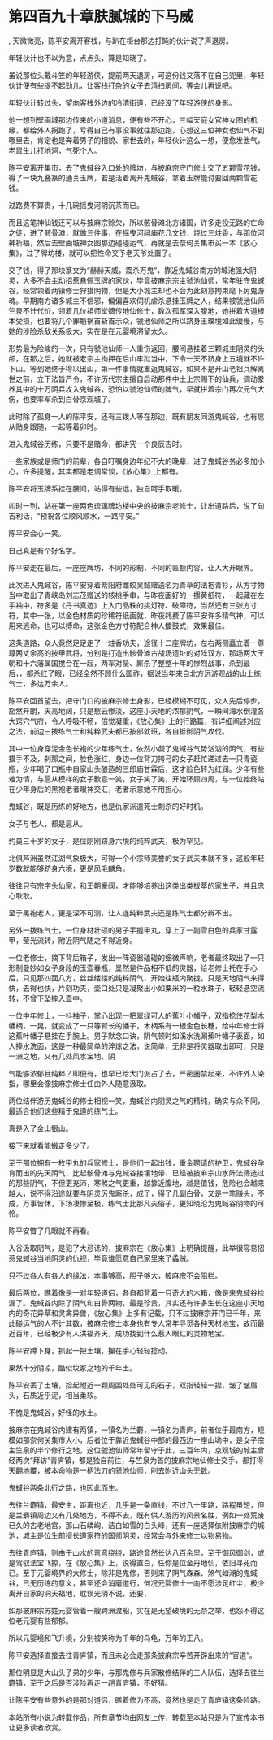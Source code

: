 # 第四百九十章肤腻城的下马威
,  天微微亮，陈平安离开客栈，与趴在柜台那边打盹的伙计说了声退房。
   年轻伙计也不以为意，点点头，算是知晓了。
   虽说那位头戴斗笠的年轻游侠，提前两天退房，可这份钱又落不在自己兜里，年轻伙计便有些提不起劲儿，让客栈打杂的女子去清扫房间，等会儿再说吧。
   年轻伙计转过头，望向客栈外边的冷清街道，已经没了年轻游侠的身影。
   他一想到壁画城那边传来的小道消息，便有些不开心，三幅天庭女官神女图的机缘，都给外人拐跑了，亏得自己有事没事就往那边跑，心想这三位神女也仙气不到哪里去，肯定也是奔着男子的相貌、家世去的，年轻伙计这么一想，便愈发泄气，老鼠生儿打地洞，气死个人。
   陈平安离开集市，去了鬼蜮谷入口处的牌坊，与披麻宗守门修士交了五颗雪花钱，得了一块九叠篆的通关玉牌，若是活着离开鬼蜮谷，拿着玉牌能讨要回两颗雪花钱。
   过路费不算贵，十几碗摇曳河阴沉茶而已。
   而且这笔神仙钱还可以与披麻宗赊欠，所以骸骨滩北方诸国，许多走投无路的亡命之徒，进了骸骨滩，就做三件事，在摇曳河祠庙花几文钱，烧过三炷香，与那位河神祈福，然后去壁画城神女图那边碰碰运气，再就是去奈何关集市买一本《放心集》，过了牌坊楼，就可以把性命交予老天爷处置了。
   交了钱，得了那块篆文为“赫赫天威，震杀万鬼”，靠近鬼蜮谷南方的城池强大阴灵，大多不会主动招惹悬佩玉牌的家伙，毕竟披麻宗宗主虢池仙师，常年驻守鬼蜮谷，经常领着两镇修士狩猎阴物，但是大小城主却也不会为此刻意拘束麾下厉鬼游魂。早期南方诸多城主不信邪，偏偏喜欢伺机虐杀悬挂玉牌之人，结果被虢池仙师竺泉不计代价，领着几位祖师堂嫡传地仙修士，数次孤军深入腹地，她拼着大道根本受损，也要将几个罪魁祸首斩首示众，虢池仙师之所以跻身玉璞境如此缓慢，与她的涉险杀敌关系极大，实在是在元婴境滞留太久。
   形势最为险峻的一次，只有虢池仙师一人重伤返回，腰间悬挂着三颗城主阴灵的头颅，在那之后，她就被老宗主拘押在后山牢狱当中，下令一天不跻身上五境就不许下山。等到她终于得以出山，第一件事情就重返鬼蜮谷，如果不是开山老祖兵解离世之前，立下法旨严令，不许历代宗主擅自启动那件中土上宗赐下的仙兵，调动豢养其中的十万阴兵攻入鬼蜮谷，恐怕以虢池仙师的脾气，早就拼着宗门再次元气大伤，也要率军杀到白骨京观城了。
   此时除了孤身一人的陈平安，还有三拨人等在那边，既有朋友同游鬼蜮谷，也有扈从贴身跟随，一起等着卯时。
   进入鬼蜮谷历练，只要不是赌命，都讲究一个良辰吉时。
   一些家族或是师门的前辈，各自叮嘱身边年纪不大的晚辈，进了鬼蜮谷务必多加小心，许多提醒，其实都是老调常谈，《放心集》上都有。
   陈平安将玉牌系挂在腰间，站得有些远，独自呵手取暖。
   卯时一到，站在第一座两色琉璃牌坊楼中央的披麻宗老修士，让出道路后，说了句吉利话，“预祝各位顺风顺水，一路平安。”
   陈平安会心一笑。
   自己真是有个好名字。
   陈平安走在最后，一座座牌坊，不同的形制，不同的匾额内容，让人大开眼界。
   此次进入鬼蜮谷，陈平安穿着紫阳府雌蛟吴懿赠送名为青草的法袍青衫，从方寸物当中取出了青峡岛刘志茂赠送的核桃手串，与昨夜画好的一摞黄纸符，一起藏在左手袖中，符多是《丹书真迹》上入门品秩的挑灯符、破障符，当然还有三张方寸符，其中一张，以金色材质的珍稀符纸画就，昨夜耗费了陈平安许多精气神，可以用来逃命，也可以搏命，这张金色方寸符配合神人擂鼓式，效果最佳。
   这条道路，众人竟然足足走了一炷香功夫，途径十二座牌坊，左右两侧矗立着一尊尊两丈余高的披甲武将，分别是打造出骸骨滩古战场遗址的对阵双方，那场两大王朝和十六藩属国搅合在一起，两军对垒、厮杀了整整十年的惨烈战事，杀到最后，，都杀红了眼，已经全然不顾什么国祚，据说当年来自北方远游观战的山上练气士，多达万余人。
   陈平安回首望去，把守门口的披麻宗修士身影，已经模糊不可见，众人先后停步，豁然开朗，天高地阔，只是愁云惨淡，这座小天地的浓郁阴气，一瞬间海水倒灌各大窍穴气府，令人呼吸不畅，倍觉凝重，《放心集》上的行路篇，有详细阐述对应之法，前边三拨练气士和纯粹武夫都已按部就班，各自抵御阴气攻伐。
   其中一位身穿泥金色长袍的少年练气士，依然小觑了鬼蜮谷气势汹汹的阴气，有些措手不及，刹那之间，脸色涨红，身边一位背刀挎弓的女子赶忙递过去一只青瓷瓶，少年喝了口瓶中自家山头酿造的三郎庙甘霖后，这才脸色转为红润。少年有些难为情，与扈从模样的女子歉意一笑，女子笑了笑，开始环顾四周，与一位始终站在少年身后的黑袍老者眼神交汇，老者示意她不用担心。
   鬼蜮谷，既是历练的好地方，也是仇家派遣死士刺杀的好时机。
   女子与老人，都是扈从。
   约莫三十岁的女子，是位刚刚跻身六境的纯粹武夫，极为罕见。
   北俱芦洲虽然江湖气象极大，可得一个小宗师美誉的女子武夫本就不多，这般年轻岁数就能够跻身六境，更是凤毛麟角。
   往往只有宗字头仙家，和王朝豪阀，才能够培养出这类出类拔萃的家生子，并且忠心耿耿。
   至于黑袍老人，更是深不可测，让人连纯粹武夫还是练气士都分辨不出。
   另外一拨练气士，一位身材壮硕的男子手握甲丸，穿上了一副雪白色的兵家甘露甲，莹光流转，附近阴气随之不得近身。
   一位老修士，摘下背后箱子，发出一阵瓷器磕碰的细微声响，老者最终取出了一只形制曼妙如女子身段的玉壶春瓶，显然是件品相不低的灵器，给老修士托在手心后，只见那四面八方，丝丝缕缕的纯粹阴气，开始往瓶内聚拢，只是天地阴气来得快，去得也快，片刻功夫，壶口处只是凝聚出小如粟米的一粒水珠子，轻轻悬空流转，不曾下坠摔入壶中。
   一位中年修士，一抖袖子，掌心出现一把翠绿可人的蕉叶小幡子，双指捻住花梨木幡柄，一晃，就变成了一只等臂长的幡子，木柄系有一根金色长穗，给中年修士将这蕉叶幡子悬挂在手腕上。男子默念口诀，阴气顿时如溪水洗涮蕉叶幡子表面，如人捧水洗面，这是一种最简单的淬炼之法，说简单，无非是将灵器取出即可，只是一洲之地，又有几处风水宝地，阴
   气能够浓郁且纯粹？即便有，也早已给大门派占了去，严密圈禁起来，不许外人染指，哪里会像披麻宗修士任由外人随意汲取。
   两位结伴游历鬼蜮谷的修士相视一笑，鬼蜮谷内阴灵之气的精纯，确实与众不同，最适合他们这些精于鬼道的练气士。
   真是入了金山银山。
   接下来就看能搬走多少了。
   至于那位拥有一枚甲丸的兵家修士，是他们一起出钱，重金聘请的护卫，鬼蜮谷孕育而出的先天阴气，比起骸骨滩与鬼蜮谷接壤地带、已经被披麻宗山水阵法筛选过的那些阴气，不但更充沛，寒煞之气更重，越靠近腹地，越是值钱，危险也会越来越大，说不得沿途就要与阴灵厉鬼厮杀，成了，得了几副白骨，又是一笔赚头，不成，万事皆休，下场凄惨至极，练气士比那凡夫俗子，更知晓沦为鬼蜮谷阴物的可怜。
   陈平安瞥了几眼就不再看。
   入谷汲取阴气，是犯了大忌讳的，披麻宗在《放心集》上明确提醒，此举很容易招惹鬼蜮谷当地阴灵的仇视，毕竟谁愿意自己家里来了蟊贼。
   只不过各人有各人的缘法，本事够高，胆子够大，披麻宗不会阻拦。
   最后两位，瞧着像是一对年轻道侣，各自都背着一只奇大的木箱，像是来鬼蜮谷捡漏了。鬼蜮谷内除了阴气和白骨两物，最是珍贵，其实还有许多生长在这座小天地内的奇花异草和灵禽异兽，《放心集》上多有记载，只不过披麻宗开门已千年，来此碰运气的人不计其数，披麻宗修士本身也有专人常年寻觅各种天材地宝，故而最近百年，已经极少有人洪福齐天，成功找到什么惹人眼红的灵物地宝。
   陈平安蹲下身，抓起一把土壤，攥在手心轻轻捻动。
   果然十分阴凉，酷似坟冢之地的千年土。
   陈平安丢了土壤，捡起附近一颗周围处处可见的石子，双指轻轻一捏，皱了皱眉头，石质近乎泥，相当柔软。
   不愧是鬼蜮谷，好怪的水土。
   披麻宗在鬼蜮谷内建有两镇，一镇名为兰麝，一镇名为青庐，前者位于最南方，规模如那奈何关集市大小，后者位于靠近鬼蜮谷中部的最西边一座山坳中，是女子宗主竺泉的半个修行之地，这位虢池仙师常年留守于此，三百年内，京观城的城主曾经两次“拜访”青庐镇，都是独自前往，与竺泉为首的披麻宗地仙修士交手，都打得天翻地覆，被本命物是一柄法刀的虢池仙师，削去附近山头无数。
   鬼蜮谷两条北行之路，也因此而生。
   去往兰麝镇，最安生，距离也近，几乎是一条直线，不过八十里路，路程虽短，但是兰麝镇周边又有几处地方，不得不去，既有供人游历的风景名胜，例如一处荒废已久的古老地宫，那山石嶙峋、洁白如雪的白头峰，还有一座选择依附披麻宗的城池，城主是位生前擅长道家符的国师阴灵，经常会与外来修士以物易物。
   去往青庐镇，则由于山水的弯弯绕绕，路途竟然长达八百余里，至于御风御剑，或是驾驭法宝飞掠，在《放心集》上，说得直白，任你是位金丹地仙，依旧寻死而已。至于元婴境界的大修士，除非是鬼修，否则来了阴气森森、煞气如潮的鬼蜮谷，已无历练的意义，甚至还会消磨道行，何况元婴修士一向不愿涉足红尘，极少离开自家的洞天福地，耽误光阴不说，还要，
   如那披麻宗苏姓元婴管着一艘跨洲渡船，实在是无望破境的无奈之举，也怨不得这位老元婴有些郁郁。
   所以元婴境和飞升境，分别被笑称为千年的乌龟，万年的王八。
   陈平安选择直接去往青庐镇，而且未必会走那条披麻宗辛苦开辟出来的“官道”。
   那位明显是大山头子弟的少年，与那鬼修与兵家散修结伴的三人队伍，选择去往兰麝镇，至于之后是否涉险再走一趟青庐镇，不好猜。
   让陈平安有些意外的是那对道侣，瞧着修为不高，竟然也是走了青庐镇这条险路。
  本站所有小说为转载作品，所有章节均由网友上传，转载至本站只是为了宣传本书让更多读者欣赏。